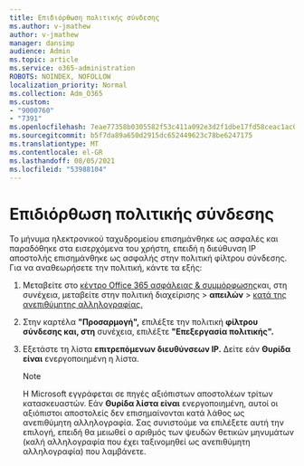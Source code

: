 ```yaml
---
title: Επιδιόρθωση πολιτικής σύνδεσης
ms.author: v-jmathew
author: v-jmathew
manager: dansimp
audience: Admin
ms.topic: article
ms.service: o365-administration
ROBOTS: NOINDEX, NOFOLLOW
localization_priority: Normal
ms.collection: Adm_O365
ms.custom:
- "9000760"
- "7391"
ms.openlocfilehash: 7eae77358b0305582f53c411a092e3d2f1dbe17fd58ceac1ac00d5c07b3dd202
ms.sourcegitcommit: b5f7da89a650d2915dc652449623c78be6247175
ms.translationtype: MT
ms.contentlocale: el-GR
ms.lasthandoff: 08/05/2021
ms.locfileid: "53988104"
---
```

# <a name="fix-connection-policy"></a>Επιδιόρθωση πολιτικής σύνδεσης

Το μήνυμα ηλεκτρονικού ταχυδρομείου επισημάνθηκε ως ασφαλές και παραδόθηκε στα εισερχόμενα του χρήστη, επειδή η διεύθυνση IP αποστολής επισημάνθηκε ως ασφαλής στην πολιτική φίλτρου σύνδεσης. Για να αναθεωρήσετε την πολιτική, κάντε τα εξής:

1. Μεταβείτε στο [κέντρο Office 365 ασφάλειας & συμμόρφωσης](https://go.microsoft.com/fwlink/p/?linkid=2077143)και, στη συνέχεια, μεταβείτε στην πολιτική διαχείρισης   >  **απειλών**  >  [κατά της ανεπιθύμητης αλληλογραφίας.](https://go.microsoft.com/fwlink/?linkid=2101518)
2. Στην καρτέλα **"Προσαρμογή",** επιλέξτε την πολιτική **φίλτρου σύνδεσης και, στη** συνέχεια, επιλέξτε **"Επεξεργασία πολιτικής".**
3. Εξετάστε τη λίστα **επιτρεπόμενων διευθύνσεων IP.** Δείτε εάν **Θυρίδα είναι** ενεργοποιημένη η λίστα.

    > [!NOTE]
    > Η Microsoft εγγράφεται σε πηγές αξιόπιστων αποστολέων τρίτων κατασκευαστών. Εάν **Θυρίδα λίστα είναι** ενεργοποιημένη, αυτοί οι αξιόπιστοι αποστολείς δεν επισημαίνονται κατά λάθος ως ανεπιθύμητη αλληλογραφία. Σας συνιστούμε να επιλέξετε αυτή την επιλογή, επειδή θα μειωθεί ο αριθμός των ψευδών θετικών μηνυμάτων (καλή αλληλογραφία που έχει ταξινομηθεί ως ανεπιθύμητη αλληλογραφία) που λαμβάνετε.
